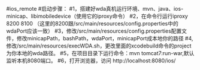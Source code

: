 
#ios_remote
#启动步骤：
#1，搭建好wda真机运行环境、mvn、java、ios-minicap、libimobiledevice（使用它的iproxy命令）
#2，在命令行运行iproxy 8200 8100 （这里的8200跟/src/main/resources/config.properties中的wdaPort应该一致）
#3，修改/src/main/resources/config.properties配置文件，修改minicapPath，bashPath，wdaPort，minicapPort成本地你的路径
#4, 修改/src/main/resources/execWDA.sh，更改里面的xcodebuild命令的project为你本地的wda路径。
#5，在项目目录下运行命令：mvn tomcat7:run-war,默认监听本机8080端口。
#6，打开浏览器，访问 http://localhost:8080/ios/
